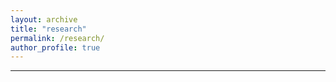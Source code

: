 ```yaml
---
layout: archive
title: "research"
permalink: /research/
author_profile: true
---
```


----
<!-- <i>What makes the taste of ice cream so enjoyable? What drives people to engage in potentially risky behaviors?</i> -->

<!-- I'm interested in how people perceive reward cues in their environments, and how individual differences in these responses promote differences in appetitive behaviors. 

<!-- More specifically, I'm interested in (1) how the brain processes information about reward, including the computation of affective subjective experience (i.e., pleasure); (2) how the brain uses this information to drive real-world appetitive behaviors -->
